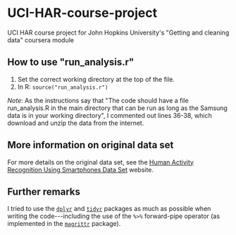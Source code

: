 UCI-HAR-course-project
======================

UCI HAR course project for John Hopkins University's 
"Getting and cleaning data" coursera module


## How to use "run_analysis.r"

1. Set the correct working directory at the top of the file.
2. In R: `source("run_analysis.r")`

*Note*: As the instructions say that "The code should have a file 
run_analysis.R in the main directory that can be run as long as the 
Samsung data is in your working directory",  I commented out lines 36-38,
which download and unzip the data from the internet.


## More information on original data set

For more details on the original data set, see the
[Human Activity Recognition Using Smartphones Data Set][HAR-UCI] website.


## Further remarks

I tried to use the [`dplyr`][dplyr] and [`tidyr`][tidyr] packages as much as possible
when writing the code---including the use of the `%>%` forward-pipe operator
(as implemented in the [`magrittr`][magrittr] package).


[HAR-UCI]: http://archive.ics.uci.edu/ml/datasets/Human+Activity+Recognition+Using+Smartphones
[dplyr]: http://cran.r-project.org/web/packages/dplyr/
[tidyr]: http://cran.r-project.org/web/packages/tidyr/
[magrittr]: http://cran.r-project.org/web/packages/magrittr/